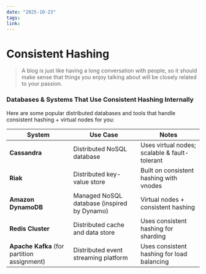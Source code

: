 ```yaml
---
date: "2025-10-23"
tags: 
link:
---
```


# Consistent Hashing

> A blog is just like having a long conversation with people, so it should make sense that things you enjoy talking about will be closely related to your passion.




### **Databases & Systems That Use Consistent Hashing Internally**

Here are some popular distributed databases and tools that handle consistent hashing + virtual nodes for you:

|System|Use Case|Notes|
|---|---|---|
|**Cassandra**|Distributed NoSQL database|Uses virtual nodes; scalable & fault-tolerant|
|**Riak**|Distributed key-value store|Built on consistent hashing with vnodes|
|**Amazon DynamoDB**|Managed NoSQL database (inspired by Dynamo)|Virtual nodes + consistent hashing|
|**Redis Cluster**|Distributed cache and data store|Uses consistent hashing for sharding|
|**Apache Kafka** (for partition assignment)|Distributed event streaming platform|Uses consistent hashing for load balancing|
